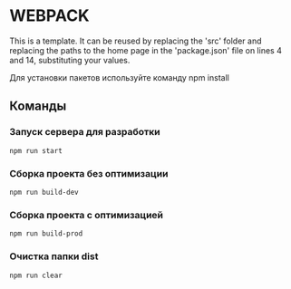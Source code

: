 # WEBPACK
This is a template. It can be reused by replacing the 'src' folder and replacing the paths to the home page in the 'package.json' file on lines 4 and 14, substituting your values.

Для установки пакетов используйте команду npm install

## Команды

### Запуск сервера для разработки
```shell
npm run start
```

### Сборка проекта без оптимизации
```shell
npm run build-dev
```

### Сборка проекта с оптимизацией
```shell
npm run build-prod
```

### Очистка папки dist
```shell
npm run clear
```
